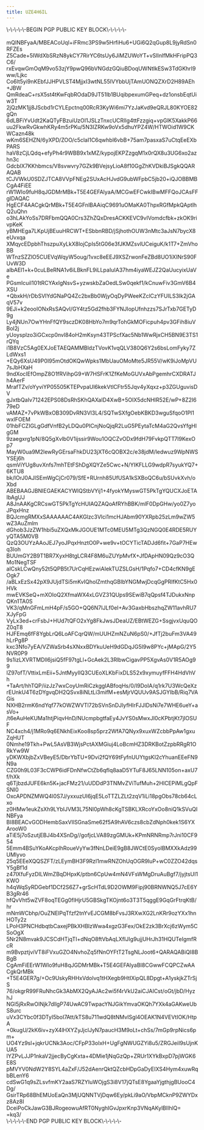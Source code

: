 ```yaml
---
title: UZE4H6IL
---
```


<style>
    header, nav, footer{
        display: none;
    }
    p {
        overflow: auto;
    }
</style>

<p>\-\-\-\-\-BEGIN PGP PUBLIC KEY BLOCK\-\-\-\-\-<br>
<br>
mQINBFyaA/MBEACoUql+iFRmc3PS9w5HrfiHu6+UGi6Q2qGup8L9jyRdSn0RFZEs<br>
Z5Cade+5IWdXbSRzN8ykCY7RirYC6tsUy6JiMZUWoYT+vSlInlfMkHFripPQ3C6/<br>
rxEvqwGmOqM9vo53zjY9pwQ96bVNGdzGQiuBDoqUWNtIkESw3TdGKhrI9ww/Ljkc<br>
Co6lt5yi9nKEbfJJHPVLST4MjjxI3wtNL55IVYbbUjTAmUONQZXrD2H89AEh+JBW<br>
QmRdeaC+rsX5st4tKwFqbROdaD9JT51lb1BUqibpexumGPeq+dz1onsbEqtUiw3T<br>
2jQzMK1jj8JScbd1rCYLEpctnq00RcR3KyWi6mi7YzJaKvd9eQRJL80KYOE82gQn<br>
6dLBFiYvUdt2KaQTyFBzuiUzOI1JSLzTnxcUCRIIg4ttFzzgiq+vpGlK5XakkP66<br>
uu2FkwRvGkwhKRy4m5rPKu/5N3IZRKw9oVx5dhuYPZ4W/HTWOid1W9CKWCazn48k<br>
wKm6SEHZN/6yXPD/ZOO/c5claI1C6qwhbl6vbB+75am7pasxaS7uCtqEeEXbPARS<br>
haV8zCjLQdq+efyPh4r9WBB9x1xMZ/kypojEKPZzgqM1x0rQX8u3UG6xo2azhn3c<br>
GdcblX7KKhbmcs/V8svwvry7GZk9BVejsyLioA8f10GgZhKVDkiBJSgkQQARAQAB<br>
tCJVWkU0SDZJTCA8VVpFNEg2SUxAcHJvdG9ubWFpbC5jb20+iQJOBBMBCgA4FiEE<br>
rW1WIo9fuH8qJGDMrMBk+T5E4GEFAlyaA/MCGwEFCwkIBwMFFQoJCAsFFgIDAQAC<br>
HgECF4AACgkQrMBk+T5E4GFnlBAAiqC9691uOMaKA0ThpxRGfMpkQAptlhQ2uQhn<br>
o3hLAkYoSs7DRFbmQQA0Crs3ZhZQxDresACKKEVC9vIVomdcfbk+zkOK9rivpKeK<br>
yBMHEga7LKpUjBEuuHRCWT+ESbbnRBD/jSjhothOUW3nMtc3aJsN7bycX8eUvxqa<br>
XMqycEDpbhThszpuXyLkX8lojCpIs5tG06e3fJKMZsvlUCeiguK/k1T7+ZmVhoBB<br>
WTnzSZZlO5CUEVqWqyW5oug/1vxc8eEEJ9XSZrwonFeZBd8UO1iXINrS90FUvW3D<br>
aIbAEl1+k+0cuLBeRNA1v6iLBknFL9iLLpaIuIA37hm4iyaWEJZ2QaUucyixUaVe<br>
PGsmIcuiI101tRCYAxIgNsvS+yzwskbZaOedLSw0qekf1/kCnuwFiv3GmV6B4XSU<br>
+QbxkH/rDbSVlYdGNaPQ4Zc2bxBb0WjyOqDyPWeeKZclCzYFUILS3Ik2jGAqV57v<br>
9EJi+k2eooIONxRsSAQvI/GY4tz5Gd2fhb3FYNJIopUfnhzzs7SJrTxb7GETyD9g<br>
Ly4jNUn7OwYHnFfQY9sczDK08HbYo7m9qrTohGkMOFicpuh4pv3GFih8iuVBoI2j<br>
yUoysplzo3iGCxcp0nvl84oH2mKsyn43TPScfXac5Nb1WwRjxCH5BN9E3TS1rQYq<br>
i1B8VzC5Ag0EXJoETAEQAMMBldzTVovK1vqQLV380Q6Y2s6bsLomFyky7ZLdWxs1<br>
+EQy6XsU49P0I95mOtdOKQwWpks1MbUauOMoMte5JR55V/wK9iJoMpVU7sJbHXaH<br>
9ndXocIEfOmpZ8O1fRVihpG9+W7HSFrK1ZfKeMoGUVxAbPgemhrCXDRATJh4AerF<br>
MrafTZv/oYyviYP05505KTEPvpaUl6kekVtlCFtr55Jqv4yXqxz+p3ZGUguvisDV<br>
gJxtbQaIv71242EPS08DsRhSKhQAXaID4XwB+5OlX5dcNHlR52E/wP+8Z2I679eD<br>
vAMAZ+7vPkWBxOB309DvRN3Vl3L4/SQTwSXfgOebKBKD3wguSfqoO1Pl1wxIFOEM<br>
01hbFCZIGLgGdfVnfB2yLDQu0PICnjNoQjqR2LuG5PEytaTcM4aG2QvsYfgHlgGM<br>
9zaegxrg1pN/8Q5gXvlb0V1ijssir9Wou1OQCZvODx9fdH79FvkpQTT7I9KexOp7<br>
MayW0ua9M2lewRyGErsaFhkDU23jXT6cQOBX2c/e38jdM/ledwuz9WpNWSYSEj6h<br>
qsmViYUg8uvXnfs7mhTEtFShDgXQYZe5Cwc+N/YIKFLLG9wdpR7syukYQ7+6KTU8<br>
bk/lOrJ0AJlSEmWgCjCr079/SfE+RUrnh85UfUSA1kSXBoQC6u/bSUvkXvh/oXbd<br>
ABEBAAGJBNIEGAEKACYWIQStbVYij1+4fyokYMyswGT5PkTgYQUCXJoETAIbAgUJ<br>
A8JnAAKgCRCswGT5PkTgYcHUIAQZAQoAfRYhBBK/mlF0DpGHw/yo0Z7yoJPqxHnz<br>
BQJcmgRMXxSAAAAAAC4AKGlzc3Vlci1mcHJAbm90YXRpb25zLm9wZW5wZ3AuZmlm<br>
dGhob3JzZW1hbi5uZXQxMkJGOUE1MTc0MEU5MTg3QzNGQ0E4RDE5RUYyQTA5M0VB<br>
QzQ3OUYzAAoJEJ7yoJPqxHnztO0P+we9v+tOCYTicTADJd6fit+7GaP7HEwq3Ioh<br>
BUUmGY2B9T1BR7XyxH8tgLCR4F8M6uZUYpMvfX+JfDApHN09Qz9cO3QMo1NegTSF<br>
aICskLCwQny52t5QPB5t7UrCqHEzwiAIekTUZSLGsH/1Pqfo7+CD4cfKN9gEOgk7<br>
/aBLxEzSx42pX9JUjdTSi5mKvIQholZmthqGBIbYNGMwjDcqGgPRIfKtC5Hx0HVk<br>
mwEVKSeQ+mXOIoQ2XfmaWX4xLGVZ31QUps9SEwiB7qQpsf4TJDukxNnpQKn1TA0S<br>
VK3/qMnGFmLmH4pF/s5GO+QQ6N7IJLf0eI+Av3GaxbHbszhqZW11avhRU7XJyFpG<br>
VyLx3ed+crFsbJ+HUd7tQFO2xYg8FkJwsJDeaUZ/EBtWEZG+SsgjvxUquQOZ0qT8<br>
HJFEmq6fF8YgbLrQ6LoAFCqrQW/mUUHZmNZuN6pS0/+JfTj2buFm3VA49hLrPg8P<br>
kxc3Nfo7yEA/VZWaSrb4sXNxxBDYkuUeH9dGDqJG5I9w8PYc+jMApG/2Y5NVR0P9<br>
9s1izLXVRTMDll6jsiQ5fF97tgLl+GcAek2L3RlbwCigavPP5XgvAs0V1R5AOg99<br>
IZ97ofT/VttixLmEii+5JntMyyIlQ3CUEoXLKbFixDLS52x9xymuyfFFH4HdVhVh<br>
+TaArt/hhTQP/iizJz7wxCoyUmRiCzkggIABfoqHs/0/l9DoIA/q1rk7U3WcQeXz<br>
rEUnkU4T6zDYgvqDH2QSvx8iNLtLi3mifM+esMjrVQUUv9ASJGYIbB/Riq7VAGis<br>
NXHB2rmK6ndYqf77kOWZWVTl72bSVnSnDJlyfHIrFJJlDsNi7e7WHE6ueY+asVo+<br>
/t6eAuHeKUMa1htjPiqvHnD/NUcmpbgtfaEy4JvYS0sMwxJI0cKPbtjKt7jIOSUF<br>
NC4xch4/j1MRo9q6ENkhEixKoo8sp5prz2WfA7QNyx9xuxWZcbbPpAw1gxuZqHUT<br>
0Nmhe19Tkh+PwL5AsVB3WjsPctAXMGiuj4LoBcmHZ3DRKBotZzpbRRgR1ORkYw9W<br>
yDKWXbjbZxVBeyE5/DbrYbTU+9Dvi2fQY69tFyfnUUYtgsKI2cYhuanEEeFN9N9a<br>
CZG0h9L03F3cCWP6idFDnNfwCtZb6qfIq8aaD5YTuF8J65LNN105on+axU7f/hXk<br>
q6TjbzdJUFE6kn5K+jacFMz21/uUDDdP3TNMvZViTufMuh+2HlCEPiMLgQpFSNI0<br>
OxcAPDNZMWQ4l0S7J/yxxuzUI6jqE5LoTTZLZLt2zqV1iLi18pgObs78cb64cLxo<br>
z0HMw1eukZsXh9LYbIJVM3L75Nl0pWh8cKgTSBKLXRcoYxOo8niQ1kSVuQINBFya<br>
BI8BEACvGODHembSaxVIlSGnaSme62f5A9hAV6czs8cbZdNph0kek1S6YXArooW0<br>
aTiE5j7oSzutjEBJ4b4XSnDg//gofjcLVA89zgGMUk+KPmNRNRmp7rJni10CF954<br>
5Emm4BSuYKoAKcpIhRoueVyYw3fNnLDeiE9gB8JWCtE0SyoIBMXXkAdz99UMlyvo<br>
25q5EEeXQQSZFT/zLEymBH3F9Rzl1mwRNZOhUqOGR9IuP+wC0ZZO42dqsY5gBf1d<br>
z47lXfuFyzDILWmZBqDHpxK/ptbn6CpUw4mN4VFsWMgDruAuBgf7/jyjtsUI1KWO<br>
h4qWqSyRDGebf1DCf2S6Z7+grScHTdL9D2OWM9Fipj90BRNWNQ5J7cE6YB3gRr46<br>
hfQvVht5wZVF8oqTEGg0fIHjrU5GBSkgTKOjnt6o3T3T5qggE9GqGrFtrqKtB/hr<br>
mNmWCbhp/OuZNElPqTfzf2tnYvEJCGM8bFvsJ3RXwXG2LnKRr9ozYXx1hnHOTy2z<br>
LPoH3PNCHdbqtbCaxejPBkXHBlzWwa4xgzG3Fex/OkE2zk3BrXcj6zWym5CSoOgX<br>
5Nr2N8mvak9JCSCdHTjqTI+dNqO8ftVbAqLXfIJIg9ujjUHrJh31HQUTeIgmfRcR<br>
m9BvpztjviVT8iFVxuGZO4NvhoZq5fNnOYFtT2TsgNLJoot6+QARAQABiQI8BBgB<br>
CgAmFiEErW1WIo9fuH8qJGDMrMBk+T5E4GEFAlyaBI8CGwwFCQPCZwAACgkQrMBk<br>
+T5E4GER7g/+Oc9UskyRHHxVdolvq1tHXegb9HtIXipQL8Dpgt+A1yskjkZTrSjS<br>
76/okgrR99FRuNhcGk3AbMX2QyAJAc2wi5f4rVkU2aiCJAICst/oGt/jbD/HyzhJ<br>
NGl5jRxRwOINjk7dllgP74UwAC9TwpacYNJGikYmvaOKQh7YXk4aGAKweUbS8urc<br>
uVx3CYbc0f3DTyI5boI7Att/kTS8u711wdQ8tNMvISgl4OEAK1N4VEVtIOK/HtpA<br>
+0kugU/2kK6iv+zyX4lHXYZyJjclJyN7paucH3M9oLt+chSs/7mGp9rpNics6pm+<br>
UO4Yz9sl+jqkrUCNk3Aoc/CFpP33oIxH+UgFgNWUGZYi8u5/ZRGJeiI9sUjnKUA5<br>
IYZPvLJJP1nkaV2jjecByCgKxta+4DMie1jNqGzQp+ZRUr1XYkBxpD7pjWGK6E8S<br>
pMVYV0NdW2Y8SYL4aZxF/J52dAenrQktQZcbHDpGaDyEIXS4Hym4xuwRqbBLenY6<br>
cdSwG1q9sZLsvfmKY2aaS7RZYIuWOjgS3i8V17jQTsE8YgaaYjgthjgBUooC4Dg/<br>
GsirTRp68BhEMUoEaQn3MjUQNNTVjDqw6Ey/pkLi9aO/VbpMCknP9ZWYDxz8Az8I<br>
DceiPoCkJawG3BJRogeowuAfRT0NyghIGvJpxrKnp3VNqAKylBlIhlQ=<br>
=kq3/<br>
\-\-\-\-\-END PGP PUBLIC KEY BLOCK\-\-\-\-\-<br>
</p>
